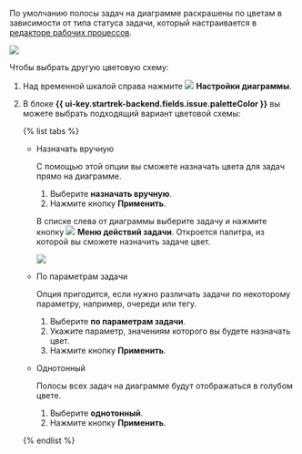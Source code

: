 По умолчанию полосы задач на диаграмме раскрашены по цветам в зависимости от типа статуса задачи, который настраивается в [редакторе рабочих процессов](../../tracker/manager/workflow.md). 

![](../../_assets/tracker/color-by-type.png)

Чтобы выбрать другую цветовую схему:

1. Над временной шкалой справа нажмите ![](../../_assets/tracker/svg/gantt-settings-button.svg)&nbsp;**Настройки диаграммы**.
1. В блоке **{{ ui-key.startrek-backend.fields.issue.paletteColor }}** вы можете выбрать подходящий вариант цветовой схемы:

   {% list tabs %}

   - Назначать вручную
     
     С помощью этой опции вы сможете назначать цвета для задач прямо на диаграмме.

     1. Выберите **назначать вручную**.
     1. Нажмите кнопку **Применить**.

     В списке слева от диаграммы выберите задачу и нажмите кнопку ![](../../_assets/horizontal-ellipsis.svg) **Меню действий задачи**. Откроется палитра, из которой вы сможете назначить задаче цвет.

     ![](../../_assets/tracker/three-dots-menu.png)

   - По параметрам задачи

     Опция пригодится, если нужно различать задачи по некоторому параметру, например, очереди или тегу.

     1. Выберите **по параметрам задачи**. 
     1. Укажите параметр, значениям которого вы будете назначать цвет.
     1. Нажмите кнопку **Применить**.
  
   - Однотонный

     Полосы всех задач на диаграмме будут отображаться в голубом цвете.

     1. Выберите **однотонный**.
     1. Нажмите кнопку **Применить**.

   {% endlist %}
